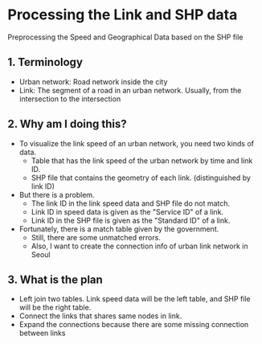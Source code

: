 # Processing the Link and SHP data
Preprocessing the Speed and Geographical Data based on the SHP file

## 1. Terminology
- Urban network: Road network inside the city
- Link: The segment of a road in an urban network. Usually, from the intersection to the intersection


## 2. Why am I doing this?
- To visualize the link speed of an urban network, you need two kinds of data.
  - Table that has the link speed of the urban network by time and link ID.
  - SHP file that contains the geometry of each link. (distinguished by link ID)
- But there is a problem.
  - The link ID in the link speed data and SHP file do not match.
  - Link ID in speed data is given as the "Service ID" of a link.
  - Link ID in the SHP file is given as the "Standard ID" of a link.
- Fortunately, there is a match table given by the government.
  - Still, there are some unmatched errors.
  - Also, I want to create the connection info of urban link network in Seoul

## 3. What is the plan
- Left join two tables. Link speed data will be the left table, and SHP file will be the right table.
- Connect the links that shares same nodes in link.
- Expand the connections because there are some missing connection between links
